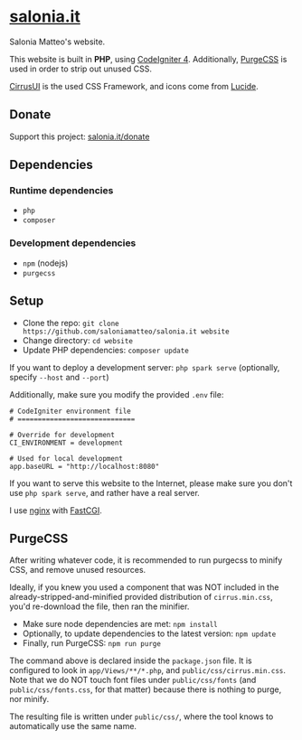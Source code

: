 # [salonia.it](https://salonia.it)
Salonia Matteo's website.

This website is built in **PHP**, using [CodeIgniter 4](https://codeigniter.com).
Additionally, [PurgeCSS](https://purgecss.com) is used in order to strip out unused CSS.

[CirrusUI](https://cirrus-ui.com) is the used CSS Framework,
and icons come from [Lucide](https://lucide.dev).

## Donate
Support this project: [salonia.it/donate](https://salonia.it/donate)

## Dependencies
### Runtime dependencies
- `php`
- `composer`

### Development dependencies
- `npm` (nodejs)
- `purgecss`

## Setup
- Clone the repo: `git clone https://github.com/saloniamatteo/salonia.it website`
- Change directory: `cd website`
- Update PHP dependencies: `composer update`

If you want to deploy a development server: `php spark serve` (optionally, specify `--host` and `--port`)

Additionally, make sure you modify the provided `.env` file:

```env
# CodeIgniter environment file
# =============================

# Override for development
CI_ENVIRONMENT = development

# Used for local development
app.baseURL = "http://localhost:8080"
```

If you want to serve this website to the Internet, please make sure you don't use
`php spark serve`, and rather have a real server.

I use [nginx](https://nginx.org) with [FastCGI](https://nginx.org/en/docs/http/ngx_http_fastcgi_module.html).

## PurgeCSS
After writing whatever code, it is recommended to run purgecss to minify CSS, and remove unused resources.

Ideally, if you knew you used a component that was NOT included in the already-stripped-and-minified
provided distribution of `cirrus.min.css`, you'd re-download the file, then ran the minifier.

- Make sure node dependencies are met: `npm install`
- Optionally, to update dependencies to the latest version: `npm update`
- Finally, run PurgeCSS: `npm run purge`

The command above is declared inside the `package.json` file.
It is configured to look in `app/Views/**/*.php`, and `public/css/cirrus.min.css`.
Note that we do NOT touch font files under `public/css/fonts` (and `public/css/fonts.css`, for that matter)
because there is nothing to purge, nor minify.

The resulting file is written under `public/css/`,
where the tool knows to automatically use the same name.
